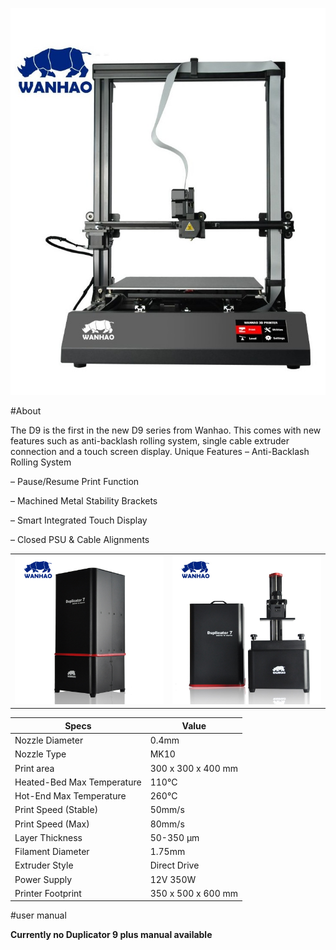 ![](img/wanhao-duplicator-9.jpg)

#About

The D9 is the first in the new D9 series from Wanhao. This comes with new features such as anti-backlash rolling system, single cable extruder connection and a touch screen display.
Unique Features
– Anti-Backlash Rolling System

– Pause/Resume Print Function

– Machined Metal Stability Brackets

– Smart Integrated Touch Display

– Closed PSU & Cable Alignments


|||
|-|-|
|![](img/WanD7.jpg)| ![](img/D7open.jpg)

|Specs|Value
|-|-|
|Nozzle Diameter| 0.4mm  
|Nozzle Type| MK10
|Print area| 300 x 300 x 400 mm
|Heated-Bed Max Temperature| 110°C
|Hot-End Max Temperature| 260°C   
|Print Speed (Stable)| 50mm/s 
|Print Speed (Max)| 80mm/s 
|Layer Thickness| 50-350 μm      
|Filament Diameter| 1.75mm
|Extruder Style| Direct Drive 
|Power Supply| 12V 350W
|Printer Footprint| 350 x 500 x 600 mm

#user manual

__Currently no Duplicator 9 plus manual available__